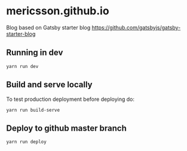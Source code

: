 # mericsson.github.io

Blog based on Gatsby starter blog https://github.com/gatsbyjs/gatsby-starter-blog

## Running in dev

`yarn run dev`

## Build and serve locally

To test production deployment before deploying do:

`yarn run build-serve`

## Deploy to github master branch

`yarn run deploy`
